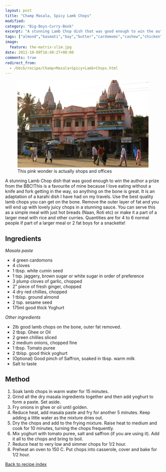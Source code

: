 ```yaml
---
layout: post
title: "Champ Masala, Spicy Lamb Chops"
modified:
category: "Big-Boys-Curry-Book"
excerpt: "A stunning Lamb Chop dish that was good enough to win the author a prize"
tags: ["almond","basmati","bay","butter","cardomoms","cashew","chicken","cinnamon","cloves","cumin","ghee","lamb","mace","nuts","pepper","rice","saffron","turmeric"]
image:
  feature: the-matrix-slim.jpg
date: 2011-10-09T16:49:27+00:00
comments: true
redirect_from: 
  - /bbcb/recipe/Champ+Masala+Spicy+Lamb+Chops.html
---
```


<figure>
	<a href="/images/bbcb/pict1626.jpg" alt="Puri, Orrisa, India" title="Puri, Orrisa, India &#169; Ashley Kitson 12/09/2011"><img src="/images/bbcb/pict1626.jpg"/></a>
	<figcaption>This pink wonder is actually shops and offices</figcaption>
</figure>

A stunning Lamb Chop dish that was good enough to win the author a prize from the BBC!This is a favourite of mine because I love eating without a knife and fork getting in the way, so anything on the bone is great. It is an adaptation of a karahi dish I have had on my travels.  Use the best quality lamb chops you can get on the bone. Remove the outer layer of fat and you will end up with lovely juicy chops in a stunning sauce. You can serve this as a simple meal with just hot breads (Naan, Roti etc) or make it a part of a larger meal with rice and other curries. Quantities are for 4 to 6 normal people if part of a larger meal or 2 fat boys for a snackette!
        
## Ingredients
        
<p><em>Masala paste</em></p><ul><li>4 green cardomons</li><li>4 cloves</li><li>1 tbsp. white cumin seed</li><li>1 tsp. jaggery, brown sugar or white sugar in order of preference</li><li>3 plump cloves of garlic, chopped</li><li>2&quot; piece of fresh ginger, chopped</li><li>4 dry red chillies, chopped</li><li>1 tblsp. ground almond</li><li>2 tsp. sesame seed</li><li>175ml good thick Yoghurt</li></ul><p><em>Other ingredients</em></p><ul><li>2lb good lamb chops on the bone, outer fat removed.</li><li>2 tbsp. Ghee or Oil</li><li>2 green chillies sliced</li><li>2 medium onions, chopped fine</li><li>1 tbsp. Tomato puree</li><li>2 tblsp. good thick yoghurt</li><li>(Optional) Good pinch of Saffron, soaked in tbsp. warm milk</li><li>Salt to taste</li></ul>
        
## Method

<ol><li>Soak lamb chops in warm water for 15 minutes.</li><li>Grind all the dry masala ingredients together and then add yoghurt to form a paste. Set aside.</li><li>Fry onions in ghee or oil until golden.</li><li>Reduce heat, add masala paste and fry for another 5 minutes. Keep adding a little water as the mixture dries out.</li><li>Dry the chops and add to the frying mixture. Raise heat to medium and cook for 10  minutes, turning the chops frequently.</li><li>Mix yoghurt with tomato puree, salt and saffron (if you are using it). Add it all to  the chops and bring to boil.</li><li>Reduce heat to very low and simmer chops for 1/2 hour.</li><li>Preheat an oven to 150 C. Put chops into casserole, cover and bake for 1/2 hour.</li></ol>   

<a href="/bbcb">Back to recipe index</a>      